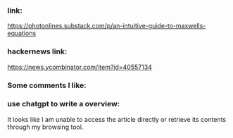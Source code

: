 ### link:

https://photonlines.substack.com/p/an-intuitive-guide-to-maxwells-equations

### hackernews link:

https://news.ycombinator.com/item?id=40557134

### Some comments I like:    



### use chatgpt to write a overview:

It looks like I am unable to access the article directly or retrieve its contents through my browsing tool. 

